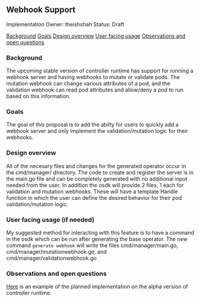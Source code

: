 ## Webhook Support

Implementation Owner: theishshah
Status: Draft

[Background](#Background)
[Goals](#Goals)
[Design overview](#Design_overview)
[User facing usage](#User_facing_usage)
[Observations and open questions](#Observations_and_open_questions)

### Background

The upcoming stable version of controller runtime has support for running a webhook server and having webhooks to mutate or validate pods. The mutation webhook can change various attributes of a pod, and the validation webhook can read pod attributes and allow/deny a pod to run based on this information. 

### Goals

The goal of this proposal is to add the abilty for users to quickly add a webhook server and only implement the validation/mutation logic for their webhooks.

### Design overview

All of the necesary files and changes for the generated operator occur in the cmd/manager/ directory. The code to create and register the server is in the main.go file and can be completely generated with no additional input needed from the user. In addition the osdk will provide 2 files, 1 each for validation and mutation webhooks. These will have a template Handle function in which the user can define the desired behavior for their pod validation/mutation logic. 

### User facing usage (if needed)

My suggested method for interacting with this feature is to have a command in the osdk which can be run after generating the base operator. The new command `generate webhook` will write the files cmd/manager/main.go, cmd/manager/mutationwebhook.go, and cmd/manager/validationwebhook.go

### Observations and open questions

[Here](https://github.com/operator-framework/operator-sdk-samples/pull/63) is an example of the planned implementation on the alpha version of controller runtime. 
